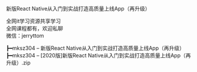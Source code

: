新版React Native从入门到实战打造高质量上线App（再升级）

全网it学习资源共享学习<br>全网课程都有，欢迎私聊<br>微信：jerryttom<br>

┣━mksz304 – 新版React Native从入门到实战打造高质量上线App（再升级）<br> ┣━mksz304 – [2020版]新版React Native从入门到实战打造高质量上线App（再升级）.zip